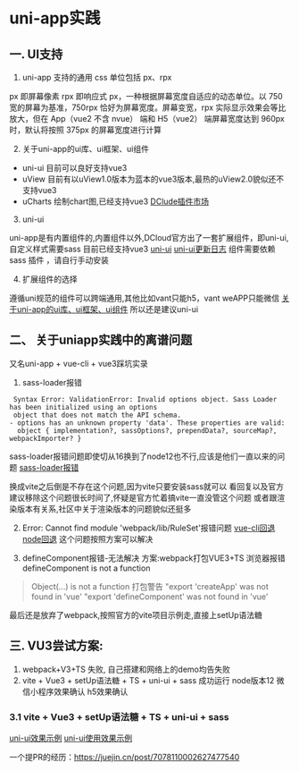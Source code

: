 # uni-app实践

## 一. UI支持
1. uni-app 支持的通用 css 单位包括 px、rpx

px 即屏幕像素
rpx 即响应式 px，一种根据屏幕宽度自适应的动态单位。以 750 宽的屏幕为基准，750rpx 恰好为屏幕宽度。屏幕变宽，rpx 实际显示效果会等比放大，但在 App（vue2 不含 nvue） 端和 H5（vue2） 端屏幕宽度达到 960px 时，默认将按照 375px 的屏幕宽度进行计算

2. 关于uni-app的ui库、ui框架、ui组件
* uni-ui 目前可以良好支持vue3
* uView 目前有以uView1.0版本为蓝本的vue3版本,最热的uView2.0貌似还不支持vue3
* uCharts 绘制chart图,已经支持vue3
[DClude插件市场](https://ext.dcloud.net.cn/)


3. uni-ui

uni-app是有内置组件的,内置组件以外,DCloud官方出了一套扩展组件，即uni-ui,自定义样式需要sass
目前已经支持vue3
[uni-ui](https://uniapp.dcloud.io/component/uniui/uni-ui.html)
[uni-ui更新日志](https://ext.dcloud.net.cn/plugin?id=55&update_log)
组件需要依赖 sass 插件 ，请自行手动安装

4. 扩展组件的选择

遵循uni规范的组件可以跨端通用,其他比如vant只能h5，vant weAPP只能微信
[关于uni-app的ui库、ui框架、ui组件](https://ask.dcloud.net.cn/article/35489)
 所以还是建议uni-ui

## 二、 关于uniapp实践中的离谱问题
 又名uni-app + vue-cli + vue3踩坑实录
 1. sass-loader报错
 ````
  Syntax Error: ValidationError: Invalid options object. Sass Loader has been initialized using an options 
  object that does not match the API schema.
 - options has an unknown property 'data'. These properties are valid:
   object { implementation?, sassOptions?, prependData?, sourceMap?, webpackImporter? }
 ````

 sass-loader报错问题即使切从16换到了node12也不行,应该是他们一直以来的问题
 [sass-loader报错](https://ask.dcloud.net.cn/question/138264?notification_id-84803__rf-false__item_id-25486)

 
 换成vite之后倒是不存在这个问题,因为vite只要安装sass就可以
 看回复以及官方建议移除这个问题很长时间了,怀疑是官方忙着搞vite一直没管这个问题
 或者跟渲染版本有关系,社区中关于渲染版本的问题貌似还挺多

2. Error: Cannot find module 'webpack/lib/RuleSet'报错问题
 [vue-cli回退](https://ask.dcloud.net.cn/question/131747?notification_id-84803__rf-false__item_id-25486)
 [node回退](https://segmentfault.com/q/1010000040393536?_ea=152307361)
 这个问题按照方案可以解决

 3. defineComponent报错-无法解决
方案:webpack打包VUE3+TS
 浏览器报错defineComponent is not a function
 >  Object(...) is not a function
 打包警告
 > "export 'createApp' was not found in 'vue' 
 > "export 'defineComponent' was not found in 'vue'

最后还是放弃了webpack,按照官方的vite项目示例走,直接上setUp语法糖

## 三. VU3尝试方案:
1. webpack+V3+TS 失败, 自己搭建和网络上的demo均告失败
2. vite + Vue3 + setUp语法糖 + TS + uni-ui + sass 成功运行
 node版本12
 微信小程序效果确认
 h5效果确认

 
### 3.1 vite + Vue3 + setUp语法糖 + TS + uni-ui + sass

 
[uni-ui效果示例](http://vue3-hellouniapp.dcloud.net.cn/pages/extUI/grid/grid)
[uni-ui使用效果示例](https://uniapp.dcloud.io/component/uniui/uni-group.html)
 

一个提PR的经历：https://juejin.cn/post/7078110002627477540